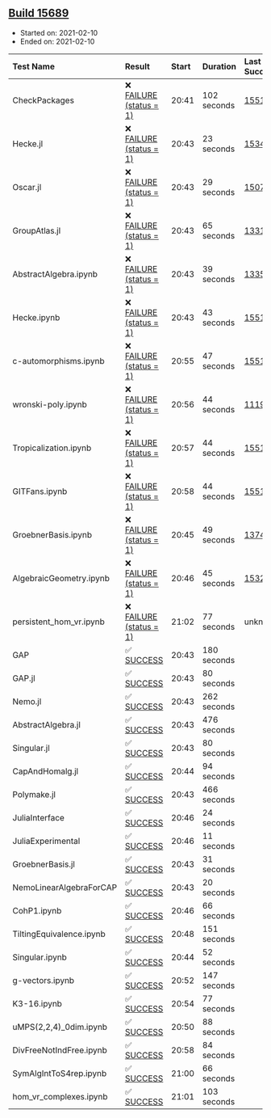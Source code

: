 ## [Build 15689](https://oscarci.mathematik.uni-kl.de/job/oscar/15689/)

* Started on: 2021-02-10
* Ended on: 2021-02-10

| Test Name    | Result | Start | Duration | Last Success | First Failure |
|:-------------|:-------|:------|:---------|:-------------|:--------------|
| CheckPackages | ❌ [FAILURE (status = 1)](https://oscarci.mathematik.uni-kl.de/job/oscar/15689/artifact/logs/build-15689/CheckPackages.log) | 20:41 | 102 seconds | [15514](https://oscarci.mathematik.uni-kl.de/job/oscar/15514/) | [15515](https://oscarci.mathematik.uni-kl.de/job/oscar/15515/) |
| Hecke.jl | ❌ [FAILURE (status = 1)](https://oscarci.mathematik.uni-kl.de/job/oscar/15689/artifact/logs/build-15689/Hecke.jl.log) | 20:43 | 23 seconds | [15344](https://oscarci.mathematik.uni-kl.de/job/oscar/15344/) | [15348](https://oscarci.mathematik.uni-kl.de/job/oscar/15348/) |
| Oscar.jl | ❌ [FAILURE (status = 1)](https://oscarci.mathematik.uni-kl.de/job/oscar/15689/artifact/logs/build-15689/Oscar.jl.log) | 20:43 | 29 seconds | [15079](https://oscarci.mathematik.uni-kl.de/job/oscar/15079/) | [15080](https://oscarci.mathematik.uni-kl.de/job/oscar/15080/) |
| GroupAtlas.jl | ❌ [FAILURE (status = 1)](https://oscarci.mathematik.uni-kl.de/job/oscar/15689/artifact/logs/build-15689/GroupAtlas.jl.log) | 20:43 | 65 seconds | [13311](https://oscarci.mathematik.uni-kl.de/job/oscar/13311/) | [13312](https://oscarci.mathematik.uni-kl.de/job/oscar/13312/) |
| AbstractAlgebra.ipynb | ❌ [FAILURE (status = 1)](https://oscarci.mathematik.uni-kl.de/job/oscar/15689/artifact/logs/build-15689/AbstractAlgebra.ipynb.log) | 20:43 | 39 seconds | [13355](https://oscarci.mathematik.uni-kl.de/job/oscar/13355/) | [13356](https://oscarci.mathematik.uni-kl.de/job/oscar/13356/) |
| Hecke.ipynb | ❌ [FAILURE (status = 1)](https://oscarci.mathematik.uni-kl.de/job/oscar/15689/artifact/logs/build-15689/Hecke.ipynb.log) | 20:43 | 43 seconds | [15514](https://oscarci.mathematik.uni-kl.de/job/oscar/15514/) | [15515](https://oscarci.mathematik.uni-kl.de/job/oscar/15515/) |
| c-automorphisms.ipynb | ❌ [FAILURE (status = 1)](https://oscarci.mathematik.uni-kl.de/job/oscar/15689/artifact/logs/build-15689/c-automorphisms.ipynb.log) | 20:55 | 47 seconds | [15514](https://oscarci.mathematik.uni-kl.de/job/oscar/15514/) | [15515](https://oscarci.mathematik.uni-kl.de/job/oscar/15515/) |
| wronski-poly.ipynb | ❌ [FAILURE (status = 1)](https://oscarci.mathematik.uni-kl.de/job/oscar/15689/artifact/logs/build-15689/wronski-poly.ipynb.log) | 20:56 | 44 seconds | [11192](https://oscarci.mathematik.uni-kl.de/job/oscar/11192/) | [11193](https://oscarci.mathematik.uni-kl.de/job/oscar/11193/) |
| Tropicalization.ipynb | ❌ [FAILURE (status = 1)](https://oscarci.mathematik.uni-kl.de/job/oscar/15689/artifact/logs/build-15689/Tropicalization.ipynb.log) | 20:57 | 44 seconds | [15514](https://oscarci.mathematik.uni-kl.de/job/oscar/15514/) | [15515](https://oscarci.mathematik.uni-kl.de/job/oscar/15515/) |
| GITFans.ipynb | ❌ [FAILURE (status = 1)](https://oscarci.mathematik.uni-kl.de/job/oscar/15689/artifact/logs/build-15689/GITFans.ipynb.log) | 20:58 | 44 seconds | [15514](https://oscarci.mathematik.uni-kl.de/job/oscar/15514/) | [15515](https://oscarci.mathematik.uni-kl.de/job/oscar/15515/) |
| GroebnerBasis.ipynb | ❌ [FAILURE (status = 1)](https://oscarci.mathematik.uni-kl.de/job/oscar/15689/artifact/logs/build-15689/GroebnerBasis.ipynb.log) | 20:45 | 49 seconds | [13748](https://oscarci.mathematik.uni-kl.de/job/oscar/13748/) | [13749](https://oscarci.mathematik.uni-kl.de/job/oscar/13749/) |
| AlgebraicGeometry.ipynb | ❌ [FAILURE (status = 1)](https://oscarci.mathematik.uni-kl.de/job/oscar/15689/artifact/logs/build-15689/AlgebraicGeometry.ipynb.log) | 20:46 | 45 seconds | [15322](https://oscarci.mathematik.uni-kl.de/job/oscar/15322/) | [15323](https://oscarci.mathematik.uni-kl.de/job/oscar/15323/) |
| persistent_hom_vr.ipynb | ❌ [FAILURE (status = 1)](https://oscarci.mathematik.uni-kl.de/job/oscar/15689/artifact/logs/build-15689/persistent_hom_vr.ipynb.log) | 21:02 | 77 seconds | unknown | unknown |
| GAP | ✅ [SUCCESS](https://oscarci.mathematik.uni-kl.de/job/oscar/15689/artifact/logs/build-15689/GAP.log) | 20:43 | 180 seconds |  |  |
| GAP.jl | ✅ [SUCCESS](https://oscarci.mathematik.uni-kl.de/job/oscar/15689/artifact/logs/build-15689/GAP.jl.log) | 20:43 | 80 seconds |  |  |
| Nemo.jl | ✅ [SUCCESS](https://oscarci.mathematik.uni-kl.de/job/oscar/15689/artifact/logs/build-15689/Nemo.jl.log) | 20:43 | 262 seconds |  |  |
| AbstractAlgebra.jl | ✅ [SUCCESS](https://oscarci.mathematik.uni-kl.de/job/oscar/15689/artifact/logs/build-15689/AbstractAlgebra.jl.log) | 20:43 | 476 seconds |  |  |
| Singular.jl | ✅ [SUCCESS](https://oscarci.mathematik.uni-kl.de/job/oscar/15689/artifact/logs/build-15689/Singular.jl.log) | 20:43 | 80 seconds |  |  |
| CapAndHomalg.jl | ✅ [SUCCESS](https://oscarci.mathematik.uni-kl.de/job/oscar/15689/artifact/logs/build-15689/CapAndHomalg.jl.log) | 20:44 | 94 seconds |  |  |
| Polymake.jl | ✅ [SUCCESS](https://oscarci.mathematik.uni-kl.de/job/oscar/15689/artifact/logs/build-15689/Polymake.jl.log) | 20:43 | 466 seconds |  |  |
| JuliaInterface | ✅ [SUCCESS](https://oscarci.mathematik.uni-kl.de/job/oscar/15689/artifact/logs/build-15689/JuliaInterface.log) | 20:46 | 24 seconds |  |  |
| JuliaExperimental | ✅ [SUCCESS](https://oscarci.mathematik.uni-kl.de/job/oscar/15689/artifact/logs/build-15689/JuliaExperimental.log) | 20:46 | 11 seconds |  |  |
| GroebnerBasis.jl | ✅ [SUCCESS](https://oscarci.mathematik.uni-kl.de/job/oscar/15689/artifact/logs/build-15689/GroebnerBasis.jl.log) | 20:43 | 31 seconds |  |  |
| NemoLinearAlgebraForCAP | ✅ [SUCCESS](https://oscarci.mathematik.uni-kl.de/job/oscar/15689/artifact/logs/build-15689/NemoLinearAlgebraForCAP.log) | 20:43 | 20 seconds |  |  |
| CohP1.ipynb | ✅ [SUCCESS](https://oscarci.mathematik.uni-kl.de/job/oscar/15689/artifact/logs/build-15689/CohP1.ipynb.log) | 20:46 | 66 seconds |  |  |
| TiltingEquivalence.ipynb | ✅ [SUCCESS](https://oscarci.mathematik.uni-kl.de/job/oscar/15689/artifact/logs/build-15689/TiltingEquivalence.ipynb.log) | 20:48 | 151 seconds |  |  |
| Singular.ipynb | ✅ [SUCCESS](https://oscarci.mathematik.uni-kl.de/job/oscar/15689/artifact/logs/build-15689/Singular.ipynb.log) | 20:44 | 52 seconds |  |  |
| g-vectors.ipynb | ✅ [SUCCESS](https://oscarci.mathematik.uni-kl.de/job/oscar/15689/artifact/logs/build-15689/g-vectors.ipynb.log) | 20:52 | 147 seconds |  |  |
| K3-16.ipynb | ✅ [SUCCESS](https://oscarci.mathematik.uni-kl.de/job/oscar/15689/artifact/logs/build-15689/K3-16.ipynb.log) | 20:54 | 77 seconds |  |  |
| uMPS(2,2,4)_0dim.ipynb | ✅ [SUCCESS](https://oscarci.mathematik.uni-kl.de/job/oscar/15689/artifact/logs/build-15689/uMPS-2-2-4-_0dim.ipynb.log) | 20:50 | 88 seconds |  |  |
| DivFreeNotIndFree.ipynb | ✅ [SUCCESS](https://oscarci.mathematik.uni-kl.de/job/oscar/15689/artifact/logs/build-15689/DivFreeNotIndFree.ipynb.log) | 20:58 | 84 seconds |  |  |
| SymAlgIntToS4rep.ipynb | ✅ [SUCCESS](https://oscarci.mathematik.uni-kl.de/job/oscar/15689/artifact/logs/build-15689/SymAlgIntToS4rep.ipynb.log) | 21:00 | 66 seconds |  |  |
| hom_vr_complexes.ipynb | ✅ [SUCCESS](https://oscarci.mathematik.uni-kl.de/job/oscar/15689/artifact/logs/build-15689/hom_vr_complexes.ipynb.log) | 21:01 | 103 seconds |  |  |
